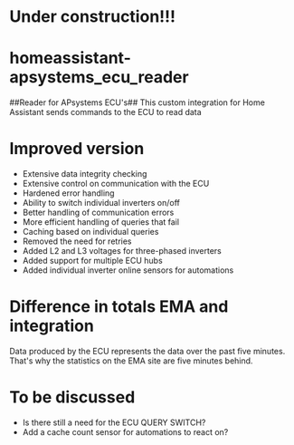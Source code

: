 # Under construction!!!


# homeassistant-apsystems_ecu_reader
##Reader for APsystems ECU's##
This custom integration for Home Assistant sends commands to the ECU to read data




# Improved version
- Extensive data integrity checking
- Extensive control on communication with the ECU
- Hardened error handling
- Ability to switch individual inverters on/off
- Better handling of communication errors
- More efficient handling of queries that fail
- Caching based on individual queries
- Removed the need for retries
- Added L2 and L3 voltages for three-phased inverters
- Added support for multiple ECU hubs
- Added individual inverter online sensors for automations

# Difference in totals EMA and integration
Data produced by the ECU represents the data over the past five minutes. That's why the statistics on the EMA site are five minutes behind.

# To be discussed
- Is there still a need for the ECU QUERY SWITCH?
- Add a cache count sensor for automations to react on?


